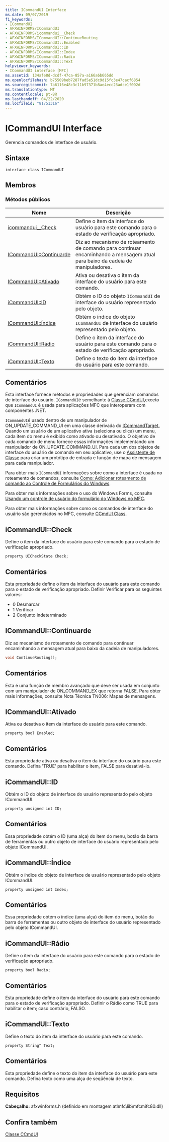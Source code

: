 ```yaml
---
title: ICommandUI Interface
ms.date: 09/07/2019
f1_keywords:
- ICommandUI
- AFXWINFORMS/ICommandUI
- AFXWINFORMS/icommandui__Check
- AFXWINFORMS/ICommandUI::ContinueRouting
- AFXWINFORMS/ICommandUI::Enabled
- AFXWINFORMS/ICommandUI::ID
- AFXWINFORMS/ICommandUI::Index
- AFXWINFORMS/ICommandUI::Radio
- AFXWINFORMS/ICommandUI::Text
helpviewer_keywords:
- ICommandUI interface [MFC]
ms.assetid: 134afe8d-dcdf-47ca-857a-a166a6b665dd
ms.openlocfilehash: b75509beb7287fad5e51dc9d15fc3e47cacf6854
ms.sourcegitcommit: 7a6116e48c3c11b97371b8ae4ecc23adce1f092d
ms.translationtype: MT
ms.contentlocale: pt-BR
ms.lasthandoff: 04/22/2020
ms.locfileid: "81751316"
---
```

# <a name="icommandui-interface"></a>ICommandUI Interface

Gerencia comandos de interface de usuário.

## <a name="syntax"></a>Sintaxe

```
interface class ICommandUI
```

## <a name="members"></a>Membros

### <a name="public-methods"></a>Métodos públicos

|Nome|Descrição|
|----------|-----------------|
|[icommandui__Check](#check)|Define o item da interface do usuário para este comando para o estado de verificação apropriado.|
|[ICommandUI::Continuarde](#continuerouting)|Diz ao mecanismo de roteamento de comando para continuar encaminhando a mensagem atual para baixo da cadeia de manipuladores.|
|[ICommandUI::Ativado](#enabled)|Ativa ou desativa o item da interface do usuário para este comando.|
|[iCommandUI::ID](#id)|Obtém o ID do objeto `ICommandUI` de interface do usuário representado pelo objeto.|
|[iCommandUI::Índice](#index)|Obtém o índice do objeto `ICommandUI` de interface do usuário representado pelo objeto.|
|[iCommandUI::Rádio](#radio)|Define o item da interface do usuário para este comando para o estado de verificação apropriado.|
|[iCommandUI::Texto](#text)|Define o texto do item da interface do usuário para este comando.|

## <a name="remarks"></a>Comentários

Esta interface fornece métodos e propriedades que gerenciam comandos de interface do usuário. `ICommandUI`é semelhante à [Classe CCmdUI,](../../mfc/reference/ccmdui-class.md)exceto que `ICommandUI` é usada para aplicações MFC que interoperam com componentes .NET.

`ICommandUI`é usado dentro de um manipulador de ON_UPDATE_COMMAND_UI em uma classe derivada do [ICommandTarget.](../../mfc/reference/icommandtarget-interface.md) Quando um usuário de um aplicativo ativa (seleciona ou clica) um menu, cada item do menu é exibido como ativado ou desativado. O objetivo de cada comando de menu fornece essas informações implementando um manipulador de ON_UPDATE_COMMAND_UI. Para cada um dos objetos de interface do usuário de comando em seu aplicativo, use o [Assistente de Classe](mfc-class-wizard.md) para criar um protótipo de entrada e função de mapa de mensagem para cada manipulador.

Para obter mais `ICommandUI` informações sobre como a interface é usada no roteamento de comandos, consulte [Como: Adicionar roteamento de comando ao Controle de Formulários do Windows](../../dotnet/how-to-add-command-routing-to-the-windows-forms-control.md).

Para obter mais informações sobre o uso do Windows Forms, consulte [Usando um controle de usuário do formulário do Windows no MFC](../../dotnet/using-a-windows-form-user-control-in-mfc.md).

Para obter mais informações sobre como os comandos de interface do usuário são gerenciados no MFC, consulte [CCmdUI Class](../../mfc/reference/ccmdui-class.md).

## <a name="icommanduicheck"></a><a name="check"></a>iCommandUI::Check

Define o item da interface do usuário para este comando para o estado de verificação apropriado.

```
property UICheckState Check;
```

## <a name="remarks"></a>Comentários

Esta propriedade define o item da interface do usuário para este comando para o estado de verificação apropriado. Definir Verificar para os seguintes valores:

- 0 Desmarcar
- 1 Verificar
- 2 Conjunto indeterminado

## <a name="icommanduicontinuerouting"></a><a name="continuerouting"></a>ICommandUI::Continuarde

Diz ao mecanismo de roteamento de comando para continuar encaminhando a mensagem atual para baixo da cadeia de manipuladores.

```cpp
void ContinueRouting();
```

## <a name="remarks"></a>Comentários

Esta é uma função de membro avançado que deve ser usada em conjunto com um manipulador de ON_COMMAND_EX que retorna FALSE. Para obter mais informações, consulte Nota Técnica TN006: Mapas de mensagens.

## <a name="icommanduienabled"></a><a name="enabled"></a>ICommandUI::Ativado

Ativa ou desativa o item da interface do usuário para este comando.

```
property bool Enabled;
```

## <a name="remarks"></a>Comentários

Esta propriedade ativa ou desativa o item da interface do usuário para este comando. Defina 'TRUE' para habilitar o item, FALSE para desativá-lo.

## <a name="icommanduiid"></a><a name="id"></a>iCommandUI::ID

Obtém o ID do objeto de interface do usuário representado pelo objeto ICommandUI.

```
property unsigned int ID;
```

## <a name="remarks"></a>Comentários

Essa propriedade obtém o ID (uma alça) do item do menu, botão da barra de ferramentas ou outro objeto de interface do usuário representado pelo objeto ICommandUI.

## <a name="icommanduiindex"></a><a name="index"></a>iCommandUI::Índice

Obtém o índice do objeto de interface de usuário representado pelo objeto ICommandUI.

```
property unsigned int Index;
```

## <a name="remarks"></a>Comentários

Essa propriedade obtém o índice (uma alça) do item do menu, botão da barra de ferramentas ou outro objeto de interface do usuário representado pelo objeto ICommandUI.

## <a name="icommanduiradio"></a><a name="radio"></a>iCommandUI::Rádio

Define o item da interface do usuário para este comando para o estado de verificação apropriado.

```
property bool Radio;
```

## <a name="remarks"></a>Comentários

Esta propriedade define o item da interface do usuário para este comando para o estado de verificação apropriado. Definir o Rádio como TRUE para habilitar o item; caso contrário, FALSO.

## <a name="icommanduitext"></a><a name="text"></a>iCommandUI::Texto

Define o texto do item da interface do usuário para este comando.

```
property String^ Text;
```

## <a name="remarks"></a>Comentários

Esta propriedade define o texto do item da interface do usuário para este comando. Defina texto como uma alça de seqüência de texto.

## <a name="requirements"></a>Requisitos

**Cabeçalho:** afxwinforms.h (definido em montagem atlmfc\lib\mfcmifc80.dll)

## <a name="see-also"></a>Confira também

[Classe CCmdUI](../../mfc/reference/ccmdui-class.md)
